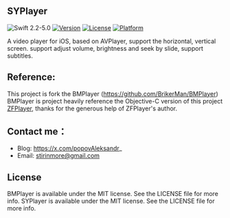 ## SYPlayer

![Swift 2.2-5.0](https://img.shields.io/badge/Swift-2.2--5.0-brightgreen.svg?style=flat)
[![Version](https://img.shields.io/cocoapods/v/SYPlayer.svg?style=flat)](http://cocoapods.org/pods/SYPlayer)
[![License](https://img.shields.io/cocoapods/l/SYPlayer.svg?style=flat)](http://cocoapods.org/pods/SYPlayer)
[![Platform](https://img.shields.io/cocoapods/p/SYPlayer.svg?style=flat)](http://cocoapods.org/pods/SYPlayer)

A video player for iOS, based on AVPlayer, support the horizontal, vertical screen. support adjust volume, brightness and seek by slide, support subtitles.

## Reference:
This project is fork the BMPlayer (https://github.com/BrikerMan/BMPlayer) 
BMPlayer is project heavily reference the Objective-C version of this project [ZFPlayer](https://github.com/renzifeng/ZFPlayer), thanks for the generous help of ZFPlayer's author.

## Contact me：
- Blog: https://x.com/popovAleksandr_
- Email: stirinmore@gmail.com

## License
BMPlayer is available under the MIT license. See the LICENSE file for more info.
SYPlayer is available under the MIT license. See the LICENSE file for more info.

